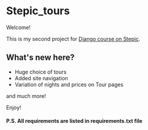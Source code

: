 # Stepic_tours
Welcome!

This is my second project for [Django course on Stepic](<https://stepik.org/course/63298>). 

## What's new here?
* Huge choice of tours
* Added site navigation
* Variation of nights and prices on Tour pages

and much more!

Enjoy!

#### P.S. All requirements are listed in requirements.txt file
